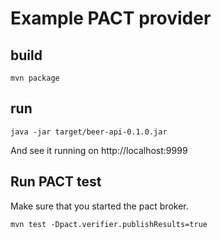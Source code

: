 # Example PACT provider

## build
```
mvn package
```

## run
```
java -jar target/beer-api-0.1.0.jar
```
And see it running on http://localhost:9999

## Run PACT test
Make sure that you started the pact broker.
```
mvn test -Dpact.verifier.publishResults=true
```